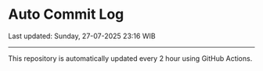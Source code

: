 # Auto Commit Log

Last updated: Sunday, 27-07-2025 23:16 WIB

---

This repository is automatically updated every 2 hour using GitHub Actions.

